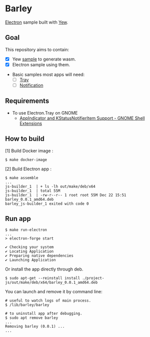 # Barley

[Electron](https://github.com/electron/electron) sample built with [Yew](https://github.com/yewstack/yew).

## Goal

This repository aims to contain:

* [x] Yew [sample](https://yew.rs/docs/en/getting-started/build-a-sample-app) to generate wasm.
* [x] Electron sample using them.
* Basic samples most apps will need:
  * [ ] [Tray](https://www.electronjs.org/docs/api/tray)
  * [ ] [Notification](https://www.electronjs.org/docs/tutorial/notifications)

## Requirements

* To use Electron.Tray on GNOME
  * [AppIndicator and KStatusNotifierItem Support - GNOME Shell Extensions](https://extensions.gnome.org/extension/615/appindicator-support/)

## How to build

[1] Build Docker image :

```
$ make docker-image
```

[2] Build Electron app :

```
$ make assemble
...
js-builder_1  | + ls -lh out/make/deb/x64
js-builder_1  | total 55M
js-builder_1  | -rw-r--r-- 1 root root 55M Dec 22 15:51 barley_0.0.1_amd64.deb
barley_js-builder_1 exited with code 0
```

## Run app

```
$ make run-electron
...
> electron-forge start

✔ Checking your system
✔ Locating Application
✔ Preparing native dependencies
✔ Launching Application
```

Or install the app directly through deb.

```
$ sudo apt-get --reinstall install ./project-js/out/make/deb/x64/barley_0.0.1_amd64.deb
```

You can launch and remove it by command line:

```
# useful to watch logs of main process.
$ /lib/barley/barley

# to uninstall app after debugging.
$ sudo apt remove barley
...
Removing barley (0.0.1) ...
...
```
